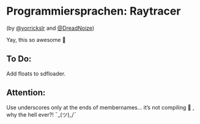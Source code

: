 Programmiersprachen: Raytracer
===========
(by [@yorrickslr](https://github.com/yorrickslr) and [@DreadNoize](https://github.com/DreadNoize))

Yay, this so awesome :rocket:

## To Do:

Add floats to sdfloader.

## Attention:

Use underscores only at the ends of membernames... it’s not compiling :poop: , why the hell ever?! ¯\_(ツ)_/¯
